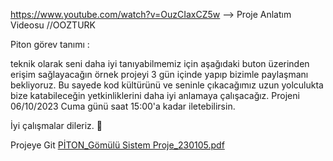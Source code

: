 

https://www.youtube.com/watch?v=OuzCIaxCZ5w   --> Proje Anlatım Videosu //OOZTURK

 Piton görev tanımı :


teknik olarak seni daha iyi tanıyabilmemiz için 
aşağıdaki buton üzerinden erişim sağlayacağın örnek projeyi 3 gün içinde yapıp bizimle paylaşmanı bekliyoruz. 
Bu sayede kod kültürünü ve seninle çıkacağımız uzun yolculukta bize katabileceğin yetkinliklerini daha iyi anlamaya çalışacağız. 
Projeni 06/10/2023 Cuma günü saat 15:00'a kadar iletebilirsin. 


İyi çalışmalar dileriz. 🙂

Projeye Git
[PİTON_Gömülü Sistem Proje_230105.pdf](https://github.com/orkun26/ptnbanka/files/12822169/PITON_Gomulu.Sistem.Proje_230105.pdf)
